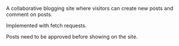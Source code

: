 A collaborative blogging site where visitors can create new posts and comment on posts.

Implemented with fetch requests.

Posts need to be approved before showing on the site.
